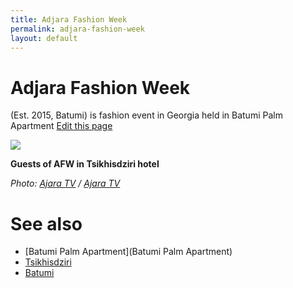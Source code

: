 ```yaml
---
title: Adjara Fashion Week
permalink: adjara-fashion-week
layout: default
---
```


# Adjara Fashion Week

(Est. 2015, Batumi) is fashion event in Georgia held in  Batumi Palm Apartment [Edit this page](http://prose.io/#indexmod/encyclopedia/edit/master/adjara-fashion-week.md)

![](http://ajaratv.ge/files/photos/Sainformacio/V-ACHARA%20FESHEN%20VIKI%20%20CHRA%203.xmp.mpg_20170724_180654.690.jpg)

**Guests of AFW in Tsikhisdziri hotel**

*Photo: [Ajara TV](http://ajaratv.ge/news/en/17964/ajara-fashion-week.html) / [Ajara TV](http://ajaratv.ge/news/en/17964/ajara-fashion-week.html)*

# See also

- [Batumi Palm Apartment](Batumi Palm Apartment)
- [Tsikhisdziri](Tsikhisdziri)
- [Batumi](Batumi)
